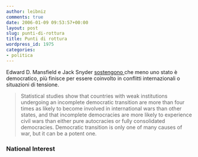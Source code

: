 ```yaml
---
author: leibniz
comments: true
date: 2006-01-09 09:53:57+00:00
layout: post
slug: punti-di-rottura
title: Punti di rottura
wordpress_id: 1975
categories:
- politica
---
```


Edward D. Mansfield e Jack Snyder [sostengono ](http://www.nationalinterest.org/ME2/dirmod.asp?sid=&nm=&type=Publishing&mod=Publications::Article&mid=1ABA92EFCD8348688A4EBEB3D69D33EF&tier=4&id=46FB6DB413A94CA3BA62C68AC0D46181)che meno uno stato è democratico, più finisce per essere coinvolto in conflitti internazionali o situazioni di tensione.


> Statistical studies show that countries with weak institutions undergoing an incomplete democratic transition are more than four times as likely to become involved in international wars than other states, and that incomplete democracies are more likely to experience civil wars than either pure autocracies or fully consolidated democracies. Democratic transition is only one of many causes of war, but it can be a potent one.




### National Interest
